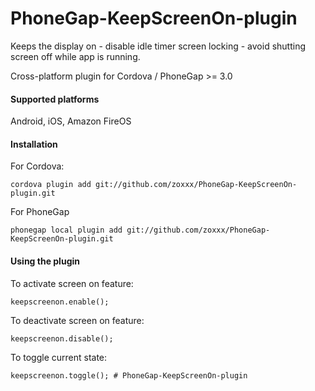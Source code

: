 PhoneGap-KeepScreenOn-plugin
============================
 
Keeps the display on - disable idle timer screen locking - avoid shutting screen off while app is running.

Cross-platform plugin for Cordova / PhoneGap >= 3.0

#### Supported platforms

Android, iOS, Amazon FireOS

#### Installation

For Cordova:

	cordova plugin add git://github.com/zoxxx/PhoneGap-KeepScreenOn-plugin.git

For PhoneGap

	phonegap local plugin add git://github.com/zoxxx/PhoneGap-KeepScreenOn-plugin.git
	
#### Using the plugin

To activate screen on feature:

	keepscreenon.enable();
	
To deactivate screen on feature:

	keepscreenon.disable();
	
To toggle current state:

	keepscreenon.toggle(); # PhoneGap-KeepScreenOn-plugin
